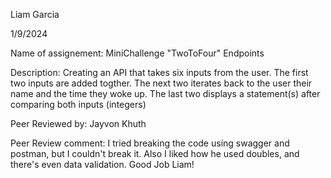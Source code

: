 Liam Garcia

1/9/2024

Name of assignement: MiniChallenge "TwoToFour" Endpoints

Description: Creating an API that takes six inputs from the user. The first two inputs are added
togther. The next two iterates back to the user their name and the time they woke up. The last
two displays a statement(s) after comparing both inputs (integers)

Peer Reviewed by: Jayvon Khuth

Peer Review comment: I tried breaking the code using swagger and postman, but I couldn't break it. Also I liked how he used doubles, and there's even data validation. Good Job Liam!